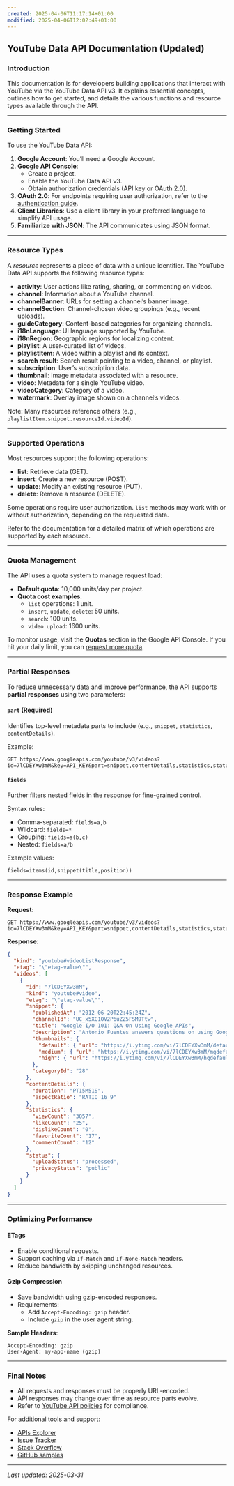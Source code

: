 ```yaml
---
created: 2025-04-06T11:17:14+01:00
modified: 2025-04-06T12:02:49+01:00
---
```


## YouTube Data API Documentation (Updated)

### Introduction
This documentation is for developers building applications that interact with YouTube via the YouTube Data API v3. It explains essential concepts, outlines how to get started, and details the various functions and resource types available through the API.

---

### Getting Started

To use the YouTube Data API:

1. **Google Account**: You’ll need a Google Account.
2. **Google API Console**:
   - Create a project.
   - Enable the YouTube Data API v3.
   - Obtain authorization credentials (API key or OAuth 2.0).
3. **OAuth 2.0**: For endpoints requiring user authorization, refer to the [authentication guide](https://developers.google.com/youtube/registering_an_application).
4. **Client Libraries**: Use a client library in your preferred language to simplify API usage.
5. **Familiarize with JSON**: The API communicates using JSON format.

---

### Resource Types
A *resource* represents a piece of data with a unique identifier. The YouTube Data API supports the following resource types:

- **activity**: User actions like rating, sharing, or commenting on videos.
- **channel**: Information about a YouTube channel.
- **channelBanner**: URLs for setting a channel’s banner image.
- **channelSection**: Channel-chosen video groupings (e.g., recent uploads).
- **guideCategory**: Content-based categories for organizing channels.
- **i18nLanguage**: UI language supported by YouTube.
- **i18nRegion**: Geographic regions for localizing content.
- **playlist**: A user-curated list of videos.
- **playlistItem**: A video within a playlist and its context.
- **search result**: Search result pointing to a video, channel, or playlist.
- **subscription**: User’s subscription data.
- **thumbnail**: Image metadata associated with a resource.
- **video**: Metadata for a single YouTube video.
- **videoCategory**: Category of a video.
- **watermark**: Overlay image shown on a channel’s videos.

Note: Many resources reference others (e.g., `playlistItem.snippet.resourceId.videoId`).

---

### Supported Operations

Most resources support the following operations:

- **list**: Retrieve data (GET).
- **insert**: Create a new resource (POST).
- **update**: Modify an existing resource (PUT).
- **delete**: Remove a resource (DELETE).

Some operations require user authorization. `list` methods may work with or without authorization, depending on the requested data.

Refer to the documentation for a detailed matrix of which operations are supported by each resource.

---

### Quota Management

The API uses a quota system to manage request load:

- **Default quota**: 10,000 units/day per project.
- **Quota cost examples**:
  - `list` operations: 1 unit.
  - `insert`, `update`, `delete`: 50 units.
  - `search`: 100 units.
  - `video upload`: 1600 units.

To monitor usage, visit the **Quotas** section in the Google API Console. If you hit your daily limit, you can [request more quota](https://support.google.com/youtube/contact/yt_api_form).

---

### Partial Responses

To reduce unnecessary data and improve performance, the API supports **partial responses** using two parameters:

#### `part` (Required)
Identifies top-level metadata parts to include (e.g., `snippet`, `statistics`, `contentDetails`).

Example:
```url
GET https://www.googleapis.com/youtube/v3/videos?id=7lCDEYXw3mM&key=API_KEY&part=snippet,contentDetails,statistics,status
```

#### `fields`
Further filters nested fields in the response for fine-grained control.

Syntax rules:
- Comma-separated: `fields=a,b`
- Wildcard: `fields=*`
- Grouping: `fields=a(b,c)`
- Nested: `fields=a/b`

Example values:
```
fields=items(id,snippet(title,position))
```

---

### Response Example

**Request**:
```url
GET https://www.googleapis.com/youtube/v3/videos?id=7lCDEYXw3mM&key=API_KEY&part=snippet,contentDetails,statistics,status
```

**Response**:
```json
{
  "kind": "youtube#videoListResponse",
  "etag": "\"etag-value\"",
  "videos": [
    {
      "id": "7lCDEYXw3mM",
      "kind": "youtube#video",
      "etag": "\"etag-value\"",
      "snippet": {
        "publishedAt": "2012-06-20T22:45:24Z",
        "channelId": "UC_x5XG1OV2P6uZZ5FSM9Ttw",
        "title": "Google I/O 101: Q&A On Using Google APIs",
        "description": "Antonio Fuentes answers questions on using Google APIs.",
        "thumbnails": {
          "default": { "url": "https://i.ytimg.com/vi/7lCDEYXw3mM/default.jpg" },
          "medium": { "url": "https://i.ytimg.com/vi/7lCDEYXw3mM/mqdefault.jpg" },
          "high": { "url": "https://i.ytimg.com/vi/7lCDEYXw3mM/hqdefault.jpg" }
        },
        "categoryId": "28"
      },
      "contentDetails": {
        "duration": "PT15M51S",
        "aspectRatio": "RATIO_16_9"
      },
      "statistics": {
        "viewCount": "3057",
        "likeCount": "25",
        "dislikeCount": "0",
        "favoriteCount": "17",
        "commentCount": "12"
      },
      "status": {
        "uploadStatus": "processed",
        "privacyStatus": "public"
      }
    }
  ]
}
```

---

### Optimizing Performance

#### ETags
- Enable conditional requests.
- Support caching via `If-Match` and `If-None-Match` headers.
- Reduce bandwidth by skipping unchanged resources.

#### Gzip Compression
- Save bandwidth using gzip-encoded responses.
- Requirements:
  - Add `Accept-Encoding: gzip` header.
  - Include `gzip` in the user agent string.

**Sample Headers**:
```
Accept-Encoding: gzip
User-Agent: my-app-name (gzip)
```

---

### Final Notes
- All requests and responses must be properly URL-encoded.
- API responses may change over time as resource parts evolve.
- Refer to [YouTube API policies](https://developers.google.com/youtube/terms/api-services-terms-of-service) for compliance.

For additional tools and support:
- [APIs Explorer](https://developers.google.com/youtube/registering_an_application)
- [Issue Tracker](https://issuetracker.google.com/)
- [Stack Overflow](https://stackoverflow.com/questions/tagged/youtube-api)
- [GitHub samples](https://github.com/youtube)

---

_Last updated: 2025-03-31_
